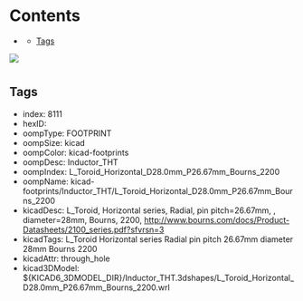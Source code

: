 



Contents
========

* [](#)
	* [Tags](#tags)
  
![][im]
# 

## Tags

- index: 8111
- hexID: 
- oompType: FOOTPRINT
- oompSize: kicad
- oompColor: kicad-footprints
- oompDesc: Inductor_THT
- oompIndex: L_Toroid_Horizontal_D28.0mm_P26.67mm_Bourns_2200
- oompName: kicad-footprints/Inductor_THT/L_Toroid_Horizontal_D28.0mm_P26.67mm_Bourns_2200
- kicadDesc: L_Toroid, Horizontal series, Radial, pin pitch=26.67mm, , diameter=28mm, Bourns, 2200, http://www.bourns.com/docs/Product-Datasheets/2100_series.pdf?sfvrsn=3
- kicadTags: L_Toroid Horizontal series Radial pin pitch 26.67mm  diameter 28mm Bourns 2200
- kicadAttr: through_hole
- kicad3DModel: ${KICAD6_3DMODEL_DIR}/Inductor_THT.3dshapes/L_Toroid_Horizontal_D28.0mm_P26.67mm_Bourns_2200.wrl



[im]: image.png
